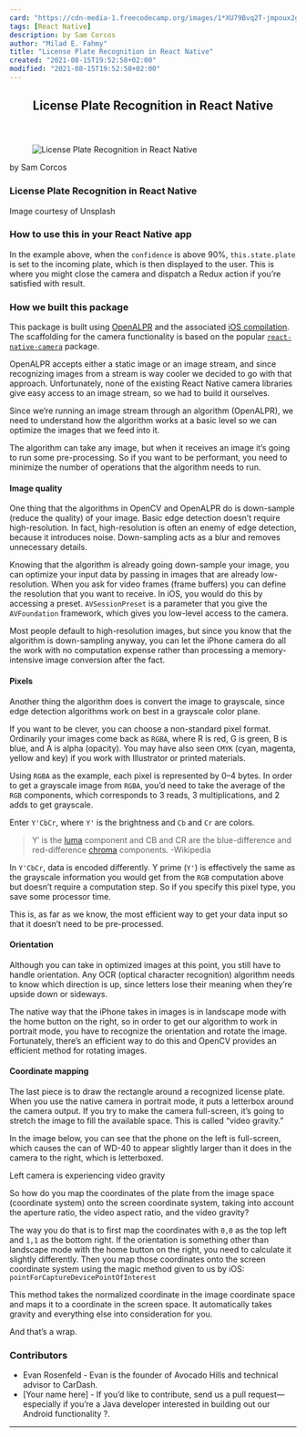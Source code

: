 ```yaml
---
card: "https://cdn-media-1.freecodecamp.org/images/1*XU79Bvq2T-jmpoux2giVJQ.jpeg"
tags: [React Native]
description: by Sam Corcos
author: "Milad E. Fahmy"
title: "License Plate Recognition in React Native"
created: "2021-08-15T19:52:58+02:00"
modified: "2021-08-15T19:52:58+02:00"
---
```

<div class="site-wrapper">
<main id="site-main" class="site-main outer">
<div class="inner">
<article class="post-full post tag-react-native tag-react tag-programming tag-javascript tag-mobile-app-development ">
<header class="post-full-header">
<h1 class="post-full-title">License Plate Recognition in React Native</h1>
</header>
<figure class="post-full-image">
<picture>
<source media="(max-width: 700px)" sizes="1px" srcset="data:image/gif;base64,R0lGODlhAQABAIAAAAAAAP///yH5BAEAAAAALAAAAAABAAEAAAIBRAA7 1w">
<source media="(min-width: 701px)" sizes="(max-width: 800px) 400px,
(max-width: 1170px) 700px,
1400px" srcset="https://cdn-media-1.freecodecamp.org/images/1*XU79Bvq2T-jmpoux2giVJQ.jpeg 300w,
https://cdn-media-1.freecodecamp.org/images/1*XU79Bvq2T-jmpoux2giVJQ.jpeg 600w,
https://cdn-media-1.freecodecamp.org/images/1*XU79Bvq2T-jmpoux2giVJQ.jpeg 1000w,
https://cdn-media-1.freecodecamp.org/images/1*XU79Bvq2T-jmpoux2giVJQ.jpeg 2000w">
<img onerror="this.style.display='none'" src="https://cdn-media-1.freecodecamp.org/images/1*XU79Bvq2T-jmpoux2giVJQ.jpeg" alt="License Plate Recognition in React Native">
</picture>
</figure>
<section class="post-full-content">
<div class="post-content medium-migrated-article">
<p>by Sam Corcos</p>
<h1 id="license-plate-recognition-in-react-native">License Plate Recognition in React Native</h1>
<figcaption>Image courtesy of Unsplash</figcaption>
</figure>
<h3 id="how-to-use-this-in-your-react-native-app">How to use this in your React Native app</h3>
<p>In the example above, when the <code>confidence</code> is above 90%, <code>this.state.plate</code> is set to the incoming plate, which is then displayed to the user. This is where you might close the camera and dispatch a Redux action if you’re satisfied with result.</p>
<h3 id="how-we-built-this-package">How we built this package</h3>
<p>This package is built using <a href="https://github.com/openalpr/openalpr" rel="noopener">OpenALPR</a> and the associated <a href="https://github.com/twelve17/openalpr-ios" rel="noopener">iOS compilation</a>. The scaffolding for the camera functionality is based on the popular <code><a href="https://github.com/lwansbrough/react-native-camera" rel="noopener">react-native-camera</a></code> package.</p>
<p>OpenALPR accepts either a static image or an image stream, and since recognizing images from a stream is way cooler we decided to go with that approach. Unfortunately, none of the existing React Native camera libraries give easy access to an image stream, so we had to build it ourselves.</p>
<p>Since we’re running an image stream through an algorithm (OpenALPR), we need to understand how the algorithm works at a basic level so we can optimize the images that we feed into it.</p>
<p>The algorithm can take any image, but when it receives an image it’s going to run some pre-processing. So if you want to be performant, you need to minimize the number of operations that the algorithm needs to run.</p>
<h4 id="image-quality">Image quality</h4>
<p>One thing that the algorithms in OpenCV and OpenALPR do is down-sample (reduce the quality) of your image. Basic edge detection doesn’t require high-resolution. In fact, high-resolution is often an enemy of edge detection, because it introduces noise. Down-sampling acts as a blur and removes unnecessary details.</p>
<p>Knowing that the algorithm is already going down-sample your image, you can optimize your input data by passing in images that are already low-resolution. When you ask for video frames (frame buffers) you can define the resolution that you want to receive. In iOS, you would do this by accessing a preset. <code>AVSessionPreset</code> is a parameter that you give the <code>AVFoundation</code> framework, which gives you low-level access to the camera.</p>
<p>Most people default to high-resolution images, but since you know that the algorithm is down-sampling anyway, you can let the iPhone camera do all the work with no computation expense rather than processing a memory-intensive image conversion after the fact.</p>
<h4 id="pixels">Pixels</h4>
<p>Another thing the algorithm does is convert the image to grayscale, since edge detection algorithms work on best in a grayscale color plane.</p>
<p>If you want to be clever, you can choose a non-standard pixel format. Ordinarily your images come back as <code>RGBA</code>, where R is red, G is green, B is blue, and A is alpha (opacity). You may have also seen <code>CMYK</code> (cyan, magenta, yellow and key) if you work with Illustrator or printed materials.</p>
<p>Using <code>RGBA</code> as the example, each pixel is represented by 0–4 bytes. In order to get a grayscale image from <code>RGBA</code>, you’d need to take the average of the <code>RGB</code> components, which corresponds to 3 reads, 3 multiplications, and 2 adds to get grayscale.</p>
<p>Enter <code>Y'CbCr</code>, where <code>Y'</code> is the brightness and <code>Cb</code> and <code>Cr</code> are colors.</p>
<blockquote>Y′ is the <a href="https://en.wikipedia.org/wiki/Luma_(video)" rel="noopener">luma</a> component and CB and CR are the blue-difference and red-difference <a href="https://en.wikipedia.org/wiki/Chrominance" rel="noopener">chroma</a> components. -Wikipedia</blockquote>
<p>In <code>Y'CbCr</code>, data is encoded differently. Y prime (<code>Y'</code>) is effectively the same as the grayscale information you would get from the <code>RGB</code> computation above but doesn’t require a computation step. So if you specify this pixel type, you save some processor time.</p>
<p>This is, as far as we know, the most efficient way to get your data input so that it doesn’t need to be pre-processed.</p>
<h4 id="orientation">Orientation</h4>
<p>Although you can take in optimized images at this point, you still have to handle orientation. Any OCR (optical character recognition) algorithm needs to know which direction is up, since letters lose their meaning when they’re upside down or sideways.</p>
<p>The native way that the iPhone takes in images is in landscape mode with the home button on the right, so in order to get our algorithm to work in portrait mode, you have to recognize the orientation and rotate the image. Fortunately, there’s an efficient way to do this and OpenCV provides an efficient method for rotating images.</p>
<h4 id="coordinate-mapping">Coordinate mapping</h4>
<p>The last piece is to draw the rectangle around a recognized license plate. When you use the native camera in portrait mode, it puts a letterbox around the camera output. If you try to make the camera full-screen, it’s going to stretch the image to fill the available space. This is called “video gravity.”</p>
<p>In the image below, you can see that the phone on the left is full-screen, which causes the can of WD-40 to appear slightly larger than it does in the camera to the right, which is letterboxed.</p>
<figcaption>Left camera is experiencing video gravity</figcaption>
</figure>
<p>So how do you map the coordinates of the plate from the image space (coordinate system) onto the screen coordinate system, taking into account the aperture ratio, the video aspect ratio, and the video gravity?</p>
<p>The way you do that is to first map the coordinates with <code>0,0</code> as the top left and <code>1,1</code> as the bottom right. If the orientation is something other than landscape mode with the home button on the right, you need to calculate it slightly differently. Then you map those coordinates onto the screen coordinate system using the magic method given to us by iOS: <code>pointForCaptureDevicePointOfInterest</code></p>
<p>This method takes the normalized coordinate in the image coordinate space and maps it to a coordinate in the screen space. It automatically takes gravity and everything else into consideration for you.</p>
<p>And that’s a wrap.</p>
<h3 id="contributors">Contributors</h3>
<ul>
<li>Evan Rosenfeld - Evan is the founder of Avocado Hills and technical advisor to CarDash.</li>
<li>[Your name here] - If you’d like to contribute, send us a pull request— especially if you’re a Java developer interested in building out our Android functionality ?.</li>
</ul>
</div>
<hr>
</section>
</article>
</div>
</main>
</div>
<!-- Google Tag Manager (noscript) -->
<!-- End Google Tag Manager (noscript) -->
